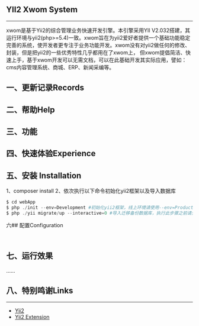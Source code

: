 ## YII2 Xwom System
------------
xwom是基于Yii2的综合管理业务快速开发引擎。本引擎采用YII V2.032搭建，其运行环境与yii2(php>=5.4)一致。xwom旨在为yii2爱好者提供一个基础功能稳定完善的系统，使开发者更专注于业务功能开发。xwom没有对yii2做任何的修改、封装，但是把yii2的一些优秀特性几乎都用在了xwom上， 但xwom提倡简洁、快速上手，基于xwom开发可以无需文档，可以在此基础开发其实际应用，譬如：cms内容管理系统、商城、ERP、新闻采编等。

一、更新记录Records
------------

二、帮助Help
------------

三、功能
------------

四、快速体验Experience
------------


五、安装 Installation
------------
1、composer install
2、依次执行以下命令初始化yii2框架以及导入数据库
```php
$ cd webApp
$ php ./init --env=Development #初始化yii2框架，线上环境请使用--env=Production
$ php ./yii migrate/up --interactive=0 #导入迁移备份数据库，执行此步骤之前请先到common/config/main-local.php修改成正确的数据库配置

```

六## 配置Configuration

```php



```
七、运行效果
------------
……
## 八、特别鸣谢Links
------------
- [Yii2](http://www.yiiframework.com/)
- [Yii2 Extension](http://www.yiiframework.com/extension/yii2-workflow-manager)


